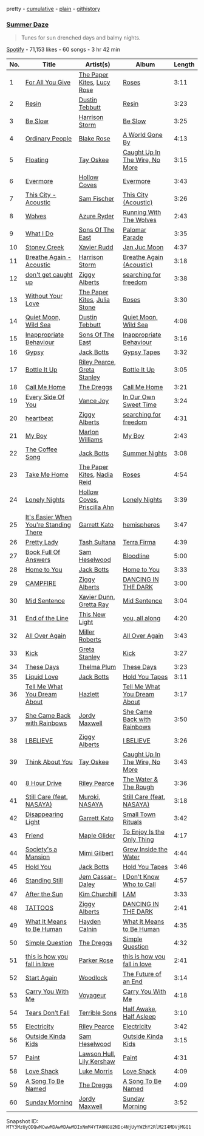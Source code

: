 pretty - [cumulative](/playlists/cumulative/37i9dQZF1DXcI8jhSl9B0G.md) - [plain](/playlists/plain/37i9dQZF1DXcI8jhSl9B0G) - [githistory](https://github.githistory.xyz/mackorone/spotify-playlist-archive/blob/main/playlists/plain/37i9dQZF1DXcI8jhSl9B0G)

### [Summer Daze](https://open.spotify.com/playlist/37i9dQZF1DXcI8jhSl9B0G)

> Tunes for sun drenched days and balmy nights.

[Spotify](https://open.spotify.com/user/spotify) - 71,153 likes - 60 songs - 3 hr 42 min

| No. | Title | Artist(s) | Album | Length |
|---|---|---|---|---|
| 1 | [For All You Give](https://open.spotify.com/track/6LLb6rVMgQnGNZwwHSxTzn) | [The Paper Kites](https://open.spotify.com/artist/79hrYiudVcFyyxyJW0ipTy), [Lucy Rose](https://open.spotify.com/artist/2uvY5pgdD9t1CZ5zMNw1rl) | [Roses](https://open.spotify.com/album/6w6TexLleVpQxVzOKOBaOD) | 3:11 |
| 2 | [Resin](https://open.spotify.com/track/6AmrRS8slCMxGUZePjV6dH) | [Dustin Tebbutt](https://open.spotify.com/artist/0z9hynUsIjf0ddI4uHqPWX) | [Resin](https://open.spotify.com/album/3zurNYr1HaGcnoI20tvYSX) | 3:23 |
| 3 | [Be Slow](https://open.spotify.com/track/3j2SaDGyzZhiifh5g5tmNw) | [Harrison Storm](https://open.spotify.com/artist/5Ld19xtpAR80G2boTcHaVx) | [Be Slow](https://open.spotify.com/album/2dUqjfW3uN8obZ6i1XnHCZ) | 3:25 |
| 4 | [Ordinary People](https://open.spotify.com/track/3y8PDnOgyPXasEnEoYKXwb) | [Blake Rose](https://open.spotify.com/artist/7wLyGTO9vUS7ndlq4BvBGe) | [A World Gone By](https://open.spotify.com/album/1v6uXxqTdAlPttUpBFesB8) | 4:13 |
| 5 | [Floating](https://open.spotify.com/track/0pqnNiTcSnMh09MD7nFt76) | [Tay Oskee](https://open.spotify.com/artist/6oqDqZlET7T3JO9YWD2pVW) | [Caught Up In The Wire, No More](https://open.spotify.com/album/1sRRuViPoHHsjjKLq9yWwC) | 3:15 |
| 6 | [Evermore](https://open.spotify.com/track/7LdUTzOChvJJbJPZNhJj5X) | [Hollow Coves](https://open.spotify.com/artist/7IAFAOtc9kTYNTizhLSWM6) | [Evermore](https://open.spotify.com/album/2Dr7n8XvcU65WuYaFZ9mmy) | 3:43 |
| 7 | [This City \- Acoustic](https://open.spotify.com/track/6ia9TgcqUz4IaGRoKXW0oF) | [Sam Fischer](https://open.spotify.com/artist/6L1XC7NrmgWRlwAeLJvVtA) | [This City \(Acoustic\)](https://open.spotify.com/album/7I1apkSOmeAPBcbShwxlUx) | 3:26 |
| 8 | [Wolves](https://open.spotify.com/track/59hfgU3tsQ0zKpSX7toiwn) | [Azure Ryder](https://open.spotify.com/artist/5RTpt7F1M8N8w1JlnDBeH8) | [Running With The Wolves](https://open.spotify.com/album/1bIiBK6CIaCkkzNREai3je) | 2:43 |
| 9 | [What I Do](https://open.spotify.com/track/27V9QAXyt9u9itQpS7A7lO) | [Sons Of The East](https://open.spotify.com/artist/6cSxzHrQgGc4I4Ck5Gewej) | [Palomar Parade](https://open.spotify.com/album/10BcjSFPmPwUtHyqHfKkQh) | 3:35 |
| 10 | [Stoney Creek](https://open.spotify.com/track/0ik7YpGVcjTkXBrUv4SaqR) | [Xavier Rudd](https://open.spotify.com/artist/5lbM4g6bhxjNX7R5QHP2nD) | [Jan Juc Moon](https://open.spotify.com/album/0zXonPXtpDEb32sy6PkTsw) | 4:37 |
| 11 | [Breathe Again \- Acoustic](https://open.spotify.com/track/2Y29DHOl92FAqXy6Oe6f5h) | [Harrison Storm](https://open.spotify.com/artist/5Ld19xtpAR80G2boTcHaVx) | [Breathe Again \(Acoustic\)](https://open.spotify.com/album/2l6DPIMm6wtP1230819k1D) | 3:18 |
| 12 | [don't get caught up](https://open.spotify.com/track/39HhlulOd8AAQ1VGdVD1In) | [Ziggy Alberts](https://open.spotify.com/artist/6tuPdaFPIytg3l2f51L7Hw) | [searching for freedom](https://open.spotify.com/album/01Dk72C4YTgkEHQRzk0rHX) | 3:38 |
| 13 | [Without Your Love](https://open.spotify.com/track/5g8xjUhQ3OwOwIziC6hBtn) | [The Paper Kites](https://open.spotify.com/artist/79hrYiudVcFyyxyJW0ipTy), [Julia Stone](https://open.spotify.com/artist/4gZRt9wlRx1IsxT9glJdrc) | [Roses](https://open.spotify.com/album/6w6TexLleVpQxVzOKOBaOD) | 3:30 |
| 14 | [Quiet Moon, Wild Sea](https://open.spotify.com/track/4fOMpHPfJB3v65iVNSBkxy) | [Dustin Tebbutt](https://open.spotify.com/artist/0z9hynUsIjf0ddI4uHqPWX) | [Quiet Moon, Wild Sea](https://open.spotify.com/album/0TRwHdBtNJyI7d2Pfboc2b) | 4:08 |
| 15 | [Inappropriate Behaviour](https://open.spotify.com/track/1dvthmMza4Qi6F4pQQBqbS) | [Sons Of The East](https://open.spotify.com/artist/6cSxzHrQgGc4I4Ck5Gewej) | [Inappropriate Behaviour](https://open.spotify.com/album/7BQwIrJWEtIkiYPEGV1XQY) | 3:16 |
| 16 | [Gypsy](https://open.spotify.com/track/1lMMXT729a5UIpJU34TbJF) | [Jack Botts](https://open.spotify.com/artist/4VeyhwBUfsaWMkQ2Ld8QNl) | [Gypsy Tapes](https://open.spotify.com/album/3mugXSuzN8XCrurF7jIq41) | 3:32 |
| 17 | [Bottle It Up](https://open.spotify.com/track/6Kevag30eZxaL3MBo6dIdL) | [Riley Pearce](https://open.spotify.com/artist/0A3HlWZGV8WrCcqxKM2neg), [Greta Stanley](https://open.spotify.com/artist/3lkwqHO5vO9jUlmJd0N5aC) | [Bottle It Up](https://open.spotify.com/album/6KyRKYNzETURqiupPRygbg) | 3:05 |
| 18 | [Call Me Home](https://open.spotify.com/track/3muMlQEQ4NyqABXTMMR6h0) | [The Dreggs](https://open.spotify.com/artist/4wL43zal5A0AOJwhlYsJZ1) | [Call Me Home](https://open.spotify.com/album/2TKje4b92lHi8G5lIZogbN) | 3:21 |
| 19 | [Every Side Of You](https://open.spotify.com/track/1tLQcfwXi8Hbu4hamp7tQ5) | [Vance Joy](https://open.spotify.com/artist/10exVja0key0uqUkk6LJRT) | [In Our Own Sweet Time](https://open.spotify.com/album/2290QOqExnVHp302b4zYaF) | 3:24 |
| 20 | [heartbeat](https://open.spotify.com/track/78MI46vAPFoPkLBJSgYADP) | [Ziggy Alberts](https://open.spotify.com/artist/6tuPdaFPIytg3l2f51L7Hw) | [searching for freedom](https://open.spotify.com/album/01Dk72C4YTgkEHQRzk0rHX) | 4:31 |
| 21 | [My Boy](https://open.spotify.com/track/5ndSLoHMt298BYsru2seYK) | [Marlon Williams](https://open.spotify.com/artist/5ENM4Vw9brkpcN51HtC8ga) | [My Boy](https://open.spotify.com/album/6BkPM6yssffxIhcKimWI3B) | 2:43 |
| 22 | [The Coffee Song](https://open.spotify.com/track/6AKSwoiMFR8fl3GLPRpa7Q) | [Jack Botts](https://open.spotify.com/artist/4VeyhwBUfsaWMkQ2Ld8QNl) | [Summer Nights](https://open.spotify.com/album/5C7zVZ1N1WDqSh6iyLRC7j) | 3:08 |
| 23 | [Take Me Home](https://open.spotify.com/track/28SkzelgDhmDCjl61yFF3I) | [The Paper Kites](https://open.spotify.com/artist/79hrYiudVcFyyxyJW0ipTy), [Nadia Reid](https://open.spotify.com/artist/6ZoRg8NnEtVmtUhgCTSCrn) | [Roses](https://open.spotify.com/album/6w6TexLleVpQxVzOKOBaOD) | 4:54 |
| 24 | [Lonely Nights](https://open.spotify.com/track/1NDRPRFMVnmjqfyfokw2Kq) | [Hollow Coves](https://open.spotify.com/artist/7IAFAOtc9kTYNTizhLSWM6), [Priscilla Ahn](https://open.spotify.com/artist/5oU0tZlItLctcLOQPS3mCy) | [Lonely Nights](https://open.spotify.com/album/0vJAXq86NlUT3gAKfuohvm) | 3:39 |
| 25 | [It's Easier When You're Standing There](https://open.spotify.com/track/55gRA2nwyEaHOXqK8wwfvV) | [Garrett Kato](https://open.spotify.com/artist/4S3VOqqGguEZu3vbJMig4t) | [hemispheres](https://open.spotify.com/album/7xRQ2OolSyln0FHE6sPAJC) | 3:47 |
| 26 | [Pretty Lady](https://open.spotify.com/track/77R5bq7AvzIevi8wicB3Oz) | [Tash Sultana](https://open.spotify.com/artist/6zVFRTB0Y1whWyH7ZNmywf) | [Terra Firma](https://open.spotify.com/album/6CubvryZSNI5UsrftXJqhK) | 4:39 |
| 27 | [Book Full Of Answers](https://open.spotify.com/track/0OhhOKtQ7wb3YmcWlIEi1h) | [Sam Heselwood](https://open.spotify.com/artist/3NWsg1qe0HyufJEhf1KoI6) | [Bloodline](https://open.spotify.com/album/06QkdzdXGYuSxLYl9jhGMd) | 5:00 |
| 28 | [Home to You](https://open.spotify.com/track/74Wc7GSHUsVZaFHUOj6TyC) | [Jack Botts](https://open.spotify.com/artist/4VeyhwBUfsaWMkQ2Ld8QNl) | [Home to You](https://open.spotify.com/album/7qosYUi4BThLLznyzZQTwD) | 3:33 |
| 29 | [CAMPFIRE](https://open.spotify.com/track/3Lxf1Nie6pr5Kbb4CQ0Xfv) | [Ziggy Alberts](https://open.spotify.com/artist/6tuPdaFPIytg3l2f51L7Hw) | [DANCING IN THE DARK](https://open.spotify.com/album/3xUg2rKVbUx4UioZ91GOOG) | 3:00 |
| 30 | [Mid Sentence](https://open.spotify.com/track/5z78SPUoa0zZcb1uWbwPMH) | [Xavier Dunn](https://open.spotify.com/artist/1JmAXAbenjeUV9rTxyI9ZZ), [Gretta Ray](https://open.spotify.com/artist/4xdEmbimxXyo9wXy9lq3ek) | [Mid Sentence](https://open.spotify.com/album/5xgVWVKEDffykXq1tfSBeX) | 3:04 |
| 31 | [End of the Line](https://open.spotify.com/track/4FQVyRqhQrI6QtwSpwE9bX) | [This New Light](https://open.spotify.com/artist/6A6Iy2NAlSomrHjx13YumR) | [you, all along](https://open.spotify.com/album/2JbSkrtowXyfnR89YMx3Wh) | 4:20 |
| 32 | [All Over Again](https://open.spotify.com/track/5aYdsxNAUf33Fznh9mojlM) | [Miller Roberts](https://open.spotify.com/artist/1J88SHfougnAYWOnonDtvL) | [All Over Again](https://open.spotify.com/album/0RS6LPfvTITYwmxflu8DYz) | 3:43 |
| 33 | [Kick](https://open.spotify.com/track/7eVIOpeiasbMMUY4xw43YZ) | [Greta Stanley](https://open.spotify.com/artist/3lkwqHO5vO9jUlmJd0N5aC) | [Kick](https://open.spotify.com/album/1erxAMlRaukA3PV0tEapma) | 3:27 |
| 34 | [These Days](https://open.spotify.com/track/4AJFUuMaJFsRlz1C4GzAWk) | [Thelma Plum](https://open.spotify.com/artist/0C6qzW0Am8OVyHSoT57fnC) | [These Days](https://open.spotify.com/album/1WzqNwKJqMtMZA8rnWY1XS) | 3:23 |
| 35 | [Liquid Love](https://open.spotify.com/track/20f37PJbRwppnrX861JwDF) | [Jack Botts](https://open.spotify.com/artist/4VeyhwBUfsaWMkQ2Ld8QNl) | [Hold You Tapes](https://open.spotify.com/album/2l2ksIRybv0BveIAdmFaJQ) | 3:11 |
| 36 | [Tell Me What You Dream About](https://open.spotify.com/track/3iTbPkbT3qJhIErzGDgp8Y) | [Hazlett](https://open.spotify.com/artist/1zO3MgzmcwZLLNUQqeU2XH) | [Tell Me What You Dream About](https://open.spotify.com/album/3882i7uBcZratKSUGsWRvo) | 3:17 |
| 37 | [She Came Back with Rainbows](https://open.spotify.com/track/50ky5cRasDDFdra1ZouJ09) | [Jordy Maxwell](https://open.spotify.com/artist/32adQJGzuFZNh9fBQXhisb) | [She Came Back with Rainbows](https://open.spotify.com/album/44bjrm9iSwHwsORmWkfyiO) | 3:50 |
| 38 | [I BELIEVE](https://open.spotify.com/track/2Xqrj5tSNMmAlW2r8m6cUZ) | [Ziggy Alberts](https://open.spotify.com/artist/6tuPdaFPIytg3l2f51L7Hw) | [I BELIEVE](https://open.spotify.com/album/1MN1yM90jYm2DGrcwxTRlg) | 3:26 |
| 39 | [Think About You](https://open.spotify.com/track/767atfZ4xBNA5SiPUGzgxJ) | [Tay Oskee](https://open.spotify.com/artist/6oqDqZlET7T3JO9YWD2pVW) | [Caught Up In The Wire, No More](https://open.spotify.com/album/1sRRuViPoHHsjjKLq9yWwC) | 3:43 |
| 40 | [8 Hour Drive](https://open.spotify.com/track/4HB7zl4UghBqyX84KkY0Gs) | [Riley Pearce](https://open.spotify.com/artist/0A3HlWZGV8WrCcqxKM2neg) | [The Water & The Rough](https://open.spotify.com/album/1gw5CZBYqPIwYAe3BUfSKL) | 3:36 |
| 41 | [Still Care \(feat\. NASAYA\)](https://open.spotify.com/track/4m5Kgsr6ZL9RtPTiRptOof) | [Muroki](https://open.spotify.com/artist/3Nvjwz6gDry7Uume9kjCBT), [NASAYA](https://open.spotify.com/artist/5932gYdqLCu1ftKVXf1PO4) | [Still Care \(feat\. NASAYA\)](https://open.spotify.com/album/6M2fIu2ezYUwMBLCI4C2vM) | 3:18 |
| 42 | [Disappearing Light](https://open.spotify.com/track/2Gxsh6YOXHo6VMgllzoxYr) | [Garrett Kato](https://open.spotify.com/artist/4S3VOqqGguEZu3vbJMig4t) | [Small Town Rituals](https://open.spotify.com/album/7x5t8sO3oN9lkDDbOPLWGh) | 3:42 |
| 43 | [Friend](https://open.spotify.com/track/58IgTQTvqjMWLiVxkNVZxe) | [Maple Glider](https://open.spotify.com/artist/1Y3IqLN3JkfppIbJG2IWHk) | [To Enjoy Is the Only Thing](https://open.spotify.com/album/4cVX6h32CrAhowx4WGHb6E) | 4:17 |
| 44 | [Society's a Mansion](https://open.spotify.com/track/18yXhrvz2qEXTAh8ho1vOk) | [Mimi Gilbert](https://open.spotify.com/artist/6rl4JbCz1pnZUksvA1im9P) | [Grew Inside the Water](https://open.spotify.com/album/0W2k8xZhYcJI23jYMqWfOY) | 4:44 |
| 45 | [Hold You](https://open.spotify.com/track/7E0RRIV0kb6ijUFaoKzfSf) | [Jack Botts](https://open.spotify.com/artist/4VeyhwBUfsaWMkQ2Ld8QNl) | [Hold You Tapes](https://open.spotify.com/album/2l2ksIRybv0BveIAdmFaJQ) | 3:46 |
| 46 | [Standing Still](https://open.spotify.com/track/023e5V4Q5ZGtqMaPP6imtm) | [Jem Cassar\-Daley](https://open.spotify.com/artist/589TqkGa2orXeVV4EK653j) | [I Don't Know Who to Call](https://open.spotify.com/album/5pkjDurY5mqnXnNTyO2u7P) | 4:57 |
| 47 | [After the Sun](https://open.spotify.com/track/48RnhqwWJba2PMoy9ZItxL) | [Kim Churchill](https://open.spotify.com/artist/0ZmJRBCKYicwq9n4FjZpho) | [I AM](https://open.spotify.com/album/61eBjmrl0HdW6LGhcx6da0) | 3:33 |
| 48 | [TATTOOS](https://open.spotify.com/track/2oS1CW1vbfD8t1I6As9ZhR) | [Ziggy Alberts](https://open.spotify.com/artist/6tuPdaFPIytg3l2f51L7Hw) | [DANCING IN THE DARK](https://open.spotify.com/album/3xUg2rKVbUx4UioZ91GOOG) | 2:41 |
| 49 | [What It Means to Be Human](https://open.spotify.com/track/0EVKjOkZaDzPr5UAFyjfk8) | [Hayden Calnin](https://open.spotify.com/artist/19OAtq7pNHnBRKJORFeahx) | [What It Means to Be Human](https://open.spotify.com/album/6M3PByvWK0RdJjRsJYO82q) | 4:35 |
| 50 | [Simple Question](https://open.spotify.com/track/7njsVoHUui9rtwEa49qa4f) | [The Dreggs](https://open.spotify.com/artist/4wL43zal5A0AOJwhlYsJZ1) | [Simple Question](https://open.spotify.com/album/5DTdguqtCktqPrnAWSjvRv) | 4:32 |
| 51 | [this is how you fall in love](https://open.spotify.com/track/0r9M8ibaXQcsRoODyUpZmi) | [Parker Rose](https://open.spotify.com/artist/1t08EEn6XWinnrPBMQzcwF) | [this is how you fall in love](https://open.spotify.com/album/1whjydDxsqNT56EuVTNxxp) | 2:41 |
| 52 | [Start Again](https://open.spotify.com/track/6vkGHTJudIfYpkQPqTHS6K) | [Woodlock](https://open.spotify.com/artist/1slZr3FGlh153jH8xW6SNa) | [The Future of an End](https://open.spotify.com/album/5L7Kd0h3fC20w2qbg4JXu2) | 3:14 |
| 53 | [Carry You With Me](https://open.spotify.com/track/2zwWemTFAsXkKZYa1MFvRF) | [Voyageur](https://open.spotify.com/artist/4e96iK3tKVtBuCdQPjoik8) | [Carry You With Me](https://open.spotify.com/album/0x0JjWPGNvgnJ4KhJRaXeD) | 4:18 |
| 54 | [Tears Don’t Fall](https://open.spotify.com/track/2T3whAdkzXCT58yFXsZgjm) | [Terrible Sons](https://open.spotify.com/artist/3eaJ1prUilN6z7yoFx9u2g) | [Half Awake, Half Asleep](https://open.spotify.com/album/7cHSI1g84HZbJ2GwauTahA) | 3:10 |
| 55 | [Electricity](https://open.spotify.com/track/2s0jL6JXs2zAGtMnQcXfLb) | [Riley Pearce](https://open.spotify.com/artist/0A3HlWZGV8WrCcqxKM2neg) | [Electricity](https://open.spotify.com/album/75yWoDsXCy1Im9m4kGs42C) | 3:42 |
| 56 | [Outside Kinda Kids](https://open.spotify.com/track/1JEVnEFTbHCRbOkoWlYimI) | [Sam Heselwood](https://open.spotify.com/artist/3NWsg1qe0HyufJEhf1KoI6) | [Outside Kinda Kids](https://open.spotify.com/album/3AhDmGnoaRBKn2IMpUvrji) | 3:15 |
| 57 | [Paint](https://open.spotify.com/track/5lHA0VtRqd0jsaT46xC3Ae) | [Lawson Hull](https://open.spotify.com/artist/218354K2Ph7ewCzbVvGe0K), [Lily Kershaw](https://open.spotify.com/artist/0p0ksmwMDQlAM24TWKu4Ua) | [Paint](https://open.spotify.com/album/5acGmCJHKwbGdnguz1Bpnz) | 4:31 |
| 58 | [Love Shack](https://open.spotify.com/track/2zbuLLg1jSNhHVEBVlwcgG) | [Luke Morris](https://open.spotify.com/artist/79i6PErg0CppXj9tpcxdOi) | [Love Shack](https://open.spotify.com/album/2zJN6bhIPoTUviXdNslg8C) | 4:09 |
| 59 | [A Song To Be Named](https://open.spotify.com/track/3nmqes7ccaF88YzLzS7IRm) | [The Dreggs](https://open.spotify.com/artist/4wL43zal5A0AOJwhlYsJZ1) | [A Song To Be Named](https://open.spotify.com/album/5TSueVvydjcRQ4W9qEiNVA) | 4:09 |
| 60 | [Sunday Morning](https://open.spotify.com/track/6EjxCRX9oiCDhxaSl0KcTl) | [Jordy Maxwell](https://open.spotify.com/artist/32adQJGzuFZNh9fBQXhisb) | [Sunday Morning](https://open.spotify.com/album/6blpw51RAg5g4h6Ykn2N9L) | 3:52 |

Snapshot ID: `MTY3MzUyODQwMCwwMDAwMDAwMDIxNmM4YTA0NGU2NDc4NjUyYWZhY2RlM2I4MDVjMGQ1`
